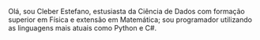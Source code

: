 Olá,
sou Cleber Estefano, estusiasta da Ciência de Dados com formação superior em Física e extensão em Matemática; sou programador utilizando as linguagens mais atuais como Python e C#.
